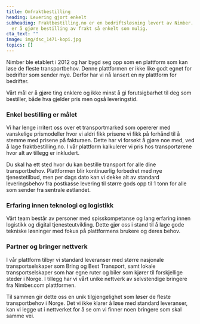 ```yaml
---
title: Omfraktbestilling
heading: Levering gjort enkelt
subheading: Fraktbestilling.no er en bedriftsløsning levert av Nimber. Vårt mål
  er å gjøre bestilling av frakt så enkelt som mulig.
cta_text: ""
image: img/dsc_1471-kopi.jpg
topics: []
---
```

Nimber ble etablert i 2012 og har bygd seg opp som en plattform som kan løse de fleste transportbehov. Denne plattformen er ikke like godt egnet for bedrifter som sender mye. Derfor har vi nå lansert en ny plattform for bedrifter. 

Vårt mål er å gjøre ting enklere og ikke minst å gi forutsigbarhet til deg som bestiller, både hva gjelder pris men også leveringstid.

### Enkel bestilling er målet

Vi har lenge irritert oss over et transportmarked som opererer med vanskelige prismodeller hvor vi aldri fikk prisene vi fikk på forhånd til å stemme med prisene på fakturaen. Dette har vi forsøkt å gjøre noe med, ved å lage fraktbestilling.no. I vår plattform kalkulerer vi pris hos transportørene hvor alt av tillegg er inkludert.

Du skal ha ett sted hvor du kan bestille transport for alle dine transportbehov. Plattformen blir kontinuerlig forbedret med nye tjenestetilbud, men per dags dato kan vi dekke alt av standard leveringsbehov fra postkasse levering til større gods opp til 1 tonn for alle som sender fra sentrale østlandet. 

### Erfaring innen teknologi og logistikk

Vårt team består av personer med spisskompetanse og lang erfaring innen logistikk og digital tjenesteutvikling. Dette gjør oss i stand til å lage gode tekniske løsninger med fokus på plattformens brukere og deres behov. 

### Partner og bringer nettverk

I vår plattform tilbyr vi standard leveranser med større nasjonale transportselskaper som Bring og Best Transport, samt lokale transportselskaper som har egne ruter og biler som kjører til forskjellige steder i Norge. I tillegg har vi vårt unike nettverk av selvstendige bringere fra Nimber.com plattformen.

Til sammen gir dette oss en unik tilgjengelighet som løser de fleste transportbehov i Norge. Det vi ikke klarer å løse med standard leveranser, kan vi legge ut i nettverket for å se om vi finner noen bringere som skal samme vei.